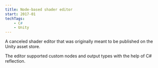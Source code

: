 ```yaml
---
title: Node-based shader editor
start: 2017-01
techTags:
    - C#
    - Unity
---
```


A canceled shader editor that was originally meant to be published on the Unity asset store.

The editor supported custom nodes and output types with the help of C# reflection.

<!--more-->